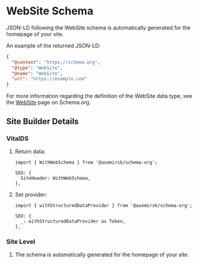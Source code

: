 # WebSite Schema

JSON-LD following the WebSite schema is automatically generated for the homepage of your site.

An example of the returned JSON-LD:

```json
{
  "@context": "https://schema.org",
  "@type": "WebSite",
  "@name": "WebSite",
  "url": "https://example.com"
}
```

For more information regarding the definition of the WebSite data type, see the
[WebSite](https://schema.org/WebSite) page on Schema.org.

## Site Builder Details

### VitalDS

01. Return data:

    ```tsx
    import { WithWebSchema } from '@asemirsk/schema-org';

    SEO: {
      SiteHeader: WithWebSchema,
    },
    ```

01. Set provider:

    ```tsx
    import { withStructuredDataProvider } from '@asemirsk/schema-org';

    SEO: {
      _: withStructuredDataProvider as Token,
    },
    ```

### Site Level

01. The schema is automatically generated for the homepage of your site.


